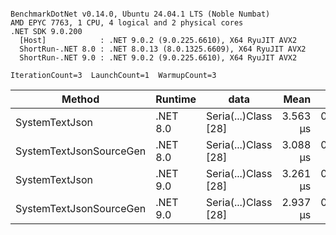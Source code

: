 ```

BenchmarkDotNet v0.14.0, Ubuntu 24.04.1 LTS (Noble Numbat)
AMD EPYC 7763, 1 CPU, 4 logical and 2 physical cores
.NET SDK 9.0.200
  [Host]            : .NET 9.0.2 (9.0.225.6610), X64 RyuJIT AVX2
  ShortRun-.NET 8.0 : .NET 8.0.13 (8.0.1325.6609), X64 RyuJIT AVX2
  ShortRun-.NET 9.0 : .NET 9.0.2 (9.0.225.6610), X64 RyuJIT AVX2

IterationCount=3  LaunchCount=1  WarmupCount=3  

```
| Method                  | Runtime  | data                 | Mean     | Error     | StdDev    | Min      | Max      | Gen0   | Allocated |
|------------------------ |--------- |--------------------- |---------:|----------:|----------:|---------:|---------:|-------:|----------:|
| SystemTextJson          | .NET 8.0 | Seria(...)Class [28] | 3.563 μs | 0.1299 μs | 0.0071 μs | 3.555 μs | 3.569 μs | 0.1259 |   2.07 KB |
| SystemTextJsonSourceGen | .NET 8.0 | Seria(...)Class [28] | 3.088 μs | 0.5130 μs | 0.0281 μs | 3.070 μs | 3.121 μs | 0.1335 |    2.2 KB |
| SystemTextJson          | .NET 9.0 | Seria(...)Class [28] | 3.261 μs | 0.2354 μs | 0.0129 μs | 3.251 μs | 3.275 μs | 0.1259 |   2.07 KB |
| SystemTextJsonSourceGen | .NET 9.0 | Seria(...)Class [28] | 2.937 μs | 0.1215 μs | 0.0067 μs | 2.930 μs | 2.942 μs | 0.1335 |    2.2 KB |
